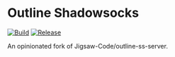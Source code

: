 # Outline Shadowsocks

[![Build](https://github.com/Shadowsocks-NET/outline-ss-server/actions/workflows/build.yml/badge.svg)](https://github.com/Shadowsocks-NET/outline-ss-server/actions/workflows/build.yml)
[![Release](https://github.com/Shadowsocks-NET/outline-ss-server/actions/workflows/release.yml/badge.svg)](https://github.com/Shadowsocks-NET/outline-ss-server/actions/workflows/release.yml)

An opinionated fork of Jigsaw-Code/outline-ss-server.
